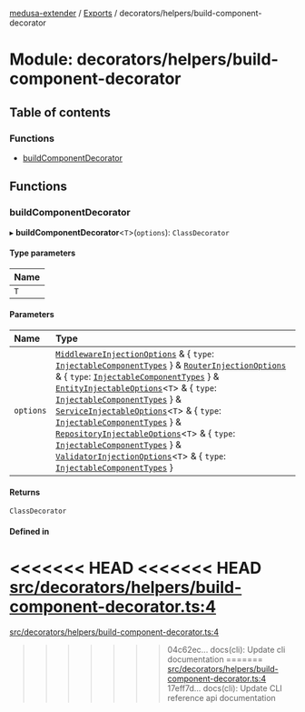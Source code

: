 [medusa-extender](../README.md) / [Exports](../modules.md) / decorators/helpers/build-component-decorator

# Module: decorators/helpers/build-component-decorator

## Table of contents

### Functions

- [buildComponentDecorator](decorators_helpers_build_component_decorator.md#buildcomponentdecorator)

## Functions

### buildComponentDecorator

▸ **buildComponentDecorator**<`T`\>(`options`): `ClassDecorator`

#### Type parameters

| Name |
| :------ |
| `T` |

#### Parameters

| Name | Type |
| :------ | :------ |
| `options` | [`MiddlewareInjectionOptions`](core_types.md#middlewareinjectionoptions) & { `type`: [`InjectableComponentTypes`](core_types.md#injectablecomponenttypes)  } & [`RouterInjectionOptions`](core_types.md#routerinjectionoptions) & { `type`: [`InjectableComponentTypes`](core_types.md#injectablecomponenttypes)  } & [`EntityInjectableOptions`](core_types.md#entityinjectableoptions)<`T`\> & { `type`: [`InjectableComponentTypes`](core_types.md#injectablecomponenttypes)  } & [`ServiceInjectableOptions`](core_types.md#serviceinjectableoptions)<`T`\> & { `type`: [`InjectableComponentTypes`](core_types.md#injectablecomponenttypes)  } & [`RepositoryInjectableOptions`](core_types.md#repositoryinjectableoptions)<`T`\> & { `type`: [`InjectableComponentTypes`](core_types.md#injectablecomponenttypes)  } & [`ValidatorInjectionOptions`](core_types.md#validatorinjectionoptions)<`T`\> & { `type`: [`InjectableComponentTypes`](core_types.md#injectablecomponenttypes)  } |

#### Returns

`ClassDecorator`

#### Defined in

<<<<<<< HEAD
<<<<<<< HEAD
[src/decorators/helpers/build-component-decorator.ts:4](https://github.com/adrien2p/medusa-extender/blob/8d611e7/src/decorators/helpers/build-component-decorator.ts#L4)
=======
[src/decorators/helpers/build-component-decorator.ts:4](https://github.com/adrien2p/medusa-extender/blob/b9aa690/src/decorators/helpers/build-component-decorator.ts#L4)
>>>>>>> 04c62ec... docs(cli): Update cli documentation
=======
[src/decorators/helpers/build-component-decorator.ts:4](https://github.com/adrien2p/medusa-extender/blob/d7ce7dc/src/decorators/helpers/build-component-decorator.ts#L4)
>>>>>>> 17eff7d... docs(cli): Update CLI reference api documentation
